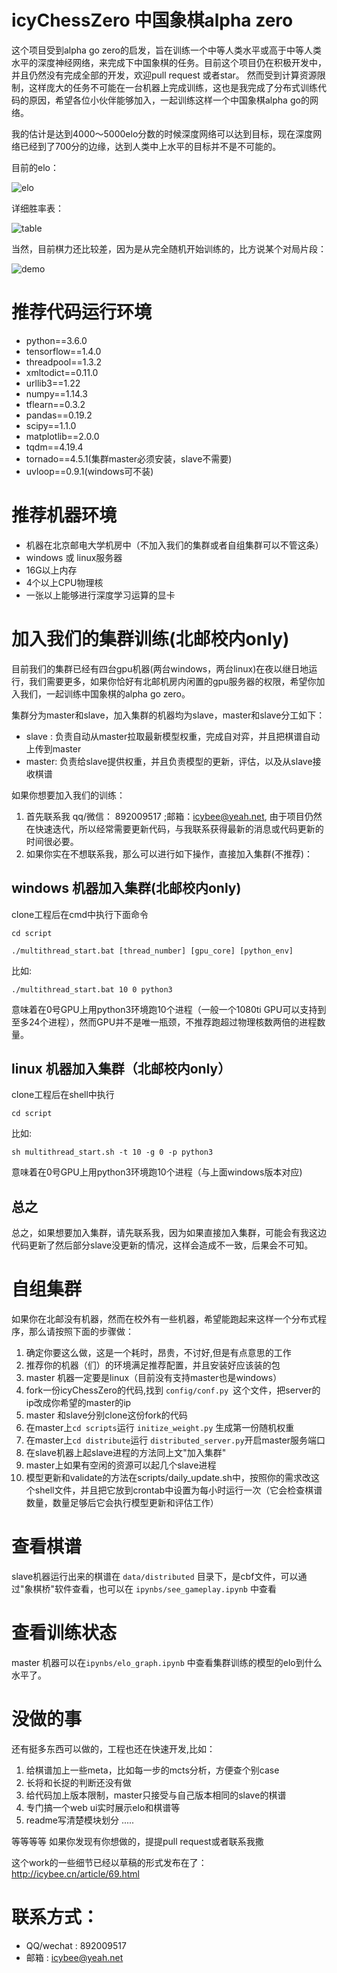 # icyChessZero 中国象棋alpha zero 

这个项目受到alpha go zero的启发，旨在训练一个中等人类水平或高于中等人类水平的深度神经网络，来完成下中国象棋的任务。目前这个项目仍在积极开发中，并且仍然没有完成全部的开发，欢迎pull request 或者star。 然而受到计算资源限制，这样庞大的任务不可能在一台机器上完成训练，这也是我完成了分布式训练代码的原因，希望各位小伙伴能够加入，一起训练这样一个中国象棋alpha go的网络。

我的估计是达到4000～5000elo分数的时候深度网络可以达到目标，现在深度网络已经到了700分的边缘，达到人类中上水平的目标并不是不可能的。

目前的elo：

![elo](imgs/elos.png)

详细胜率表：

![table](imgs/table.png)

当然，目前棋力还比较差，因为是从完全随机开始训练的，比方说某个对局片段：

![demo](imgs/demo.gif)

# 推荐代码运行环境
* python==3.6.0
* tensorflow==1.4.0
* threadpool==1.3.2
* xmltodict==0.11.0
* urllib3==1.22
* numpy==1.14.3
* tflearn==0.3.2
* pandas==0.19.2
* scipy==1.1.0
* matplotlib==2.0.0
* tqdm==4.19.4
* tornado==4.5.1(集群master必须安装，slave不需要)
* uvloop==0.9.1(windows可不装)

# 推荐机器环境
* 机器在北京邮电大学机房中（不加入我们的集群或者自组集群可以不管这条）
* windows 或 linux服务器
* 16G以上内存
* 4个以上CPU物理核
* 一张以上能够进行深度学习运算的显卡

# 加入我们的集群训练(北邮校内only)
目前我们的集群已经有四台gpu机器(两台windows，两台linux)在夜以继日地运行，我们需要更多，如果你恰好有北邮机房内闲置的gpu服务器的权限，希望你加入我们，一起训练中国象棋的alpha go zero。

集群分为master和slave，加入集群的机器均为slave，master和slave分工如下：
* slave : 负责自动从master拉取最新模型权重，完成自对弈，并且把棋谱自动上传到master
* master: 负责给slave提供权重，并且负责模型的更新，评估，以及从slave接收棋谱

如果你想要加入我们的训练：

1. 首先联系我 qq/微信： 892009517  ;邮箱：icybee@yeah.net, 由于项目仍然在快速迭代，所以经常需要更新代码，与我联系获得最新的消息或代码更新的时间很必要。
2. 如果你实在不想联系我，那么可以进行如下操作，直接加入集群(不推荐)：

## windows 机器加入集群(北邮校内only)

clone工程后在cmd中执行下面命令

```
cd script

./multithread_start.bat [thread_number] [gpu_core] [python_env]
```

比如:

```
./multithread_start.bat 10 0 python3
```

意味着在0号GPU上用python3环境跑10个进程（一般一个1080ti GPU可以支持到至多24个进程），然而GPU并不是唯一瓶颈，不推荐跑超过物理核数两倍的进程数量。

## linux 机器加入集群（北邮校内only）

clone工程后在shell中执行

```
cd script

```
比如:

```
sh multithread_start.sh -t 10 -g 0 -p python3 
```

意味着在0号GPU上用python3环境跑10个进程（与上面windows版本对应)

## 总之
总之，如果想要加入集群，请先联系我，因为如果直接加入集群，可能会有我这边代码更新了然后部分slave没更新的情况，这样会造成不一致，后果会不可知。



# 自组集群
如果你在北邮没有机器，然而在校外有一些机器，希望能跑起来这样一个分布式程序，那么请按照下面的步骤做：

1. 确定你要这么做，这是一个耗时，昂贵，不讨好,但是有点意思的工作
2. 推荐你的机器（们）的环境满足推荐配置，并且安装好应该装的包
3. master 机器一定要是linux（目前没有支持master也是windows）
4. fork一份icyChessZero的代码,找到 ``` config/conf.py  ```这个文件，把server的ip改成你希望的master的ip
5. master 和slave分别clone这份fork的代码
6. 在master上```cd scripts```运行 ``` initize_weight.py ``` 生成第一份随机权重
7. 在master上```cd distribute```运行 ```distributed_server.py```开启master服务端口
8. 在slave机器上起slave进程的方法同上文"加入集群"
9. master上如果有空闲的资源可以起几个slave进程
10. 模型更新和validate的方法在scripts/daily_update.sh中，按照你的需求改这个shell文件，并且把它放到crontab中设置为每小时运行一次（它会检查棋谱数量，数量足够后它会执行模型更新和评估工作）

# 查看棋谱
slave机器运行出来的棋谱在 ```data/distributed``` 目录下，是cbf文件，可以通过"象棋桥"软件查看，也可以在 ``` ipynbs/see_gameplay.ipynb ``` 中查看

# 查看训练状态
master 机器可以在```ipynbs/elo_graph.ipynb``` 中查看集群训练的模型的elo到什么水平了。


# 没做的事
还有挺多东西可以做的，工程也还在快速开发,比如：
1. 给棋谱加上一些meta，比如每一步的mcts分析，方便查个别case
2. 长将和长捉的判断还没有做
3. 给代码加上版本限制，master只接受与自己版本相同的slave的棋谱
4. 专门搞一个web ui实时展示elo和棋谱等
5. readme写清楚模块划分
.....

等等等等
如果你发现有你想做的，提提pull request或者联系我撒

这个work的一些细节已经以草稿的形式发布在了： http://icybee.cn/article/69.html

# 联系方式：
* QQ/wechat : 892009517
* 邮箱 : icybee@yeah.net 
